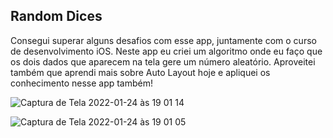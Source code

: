 ## Random Dices

Consegui superar alguns desafios com esse app, juntamente com o curso de desenvolvimento iOS. Neste app eu criei um algoritmo onde eu faço que os dois dados que aparecem na tela gere um número aleatório.
Aproveitei também que aprendi mais sobre Auto Layout hoje e apliquei os conhecimento nesse app também!


![Captura de Tela 2022-01-24 às 19 01 14](https://user-images.githubusercontent.com/89554226/150872401-fab8d194-7718-4303-b1f7-112e665f4bbf.png)

![Captura de Tela 2022-01-24 às 19 01 05](https://user-images.githubusercontent.com/89554226/150872407-b383a92c-739f-4b7c-aefd-9b4cb51838d7.png)
